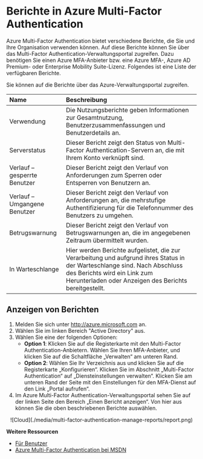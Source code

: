 <properties 
	pageTitle="Azure Multi-Factor Authentication-Berichte"
	description="Beschreibt, wie Sie das Berichte-Feature für Multi-Factor Authentication verwenden."
	services="multi-factor-authentication"
	documentationCenter=""
	authors="kgremban"
	manager="femila"
	editor="curtand"/>

<tags
	ms.service="multi-factor-authentication"
	ms.workload="identity"
	ms.tgt_pltfrm="na"
	ms.devlang="na"
	ms.topic="article"
	ms.date="08/04/2016"
	ms.author="kgremban"/>

# Berichte in Azure Multi-Factor Authentication

Azure Multi-Factor Authentication bietet verschiedene Berichte, die Sie und Ihre Organisation verwenden können. Auf diese Berichte können Sie über das Multi-Factor Authentication-Verwaltungsportal zugreifen. Dazu benötigen Sie einen Azure MFA-Anbieter bzw. eine Azure MFA-, Azure AD Premium- oder Enterprise Mobility Suite-Lizenz. Folgendes ist eine Liste der verfügbaren Berichte.

Sie können auf die Berichte über das Azure-Verwaltungsportal zugreifen.

Name| Beschreibung
:------------- | :------------- |
Verwendung | Die Nutzungsberichte geben Informationen zur Gesamtnutzung, Benutzerzusammenfassungen und Benutzerdetails an.
Serverstatus|Dieser Bericht zeigt den Status von Multi-Factor Authentication-Servern an, die mit Ihrem Konto verknüpft sind.
Verlauf – gesperrte Benutzer|Dieser Bericht zeigt den Verlauf von Anforderungen zum Sperren oder Entsperren von Benutzern an.
Verlauf – Umgangene Benutzer|Dieser Bericht zeigt den Verlauf von Anforderungen an, die mehrstufige Authentifizierung für die Telefonnummer des Benutzers zu umgehen.
Betrugswarnung|Dieser Bericht zeigt den Verlauf von Betrugswarnungen an, die im angegebenen Zeitraum übermittelt wurden.
In Warteschlange|Hier werden Berichte aufgelistet, die zur Verarbeitung und aufgrund ihres Status in der Warteschlange sind. Nach Abschluss des Berichts wird ein Link zum Herunterladen oder Anzeigen des Berichts bereitgestellt.

## Anzeigen von Berichten

1.	Melden Sie sich unter http://azure.microsoft.com an.
2.	Wählen Sie im linken Bereich "Active Directory" aus.
3.	Wählen Sie eine der folgenden Optionen:
	- **Option 1**: Klicken Sie auf die Registerkarte mit den Multi-Factor Authentication-Anbietern. Wählen Sie Ihren MFA-Anbieter, und klicken Sie auf die Schaltfläche „Verwalten“ am unteren Rand.
	- **Option 2**: Wählen Sie Ihr Verzeichnis aus und klicken Sie auf die Registerkarte „Konfigurieren“. Klicken Sie im Abschnitt „Multi-Factor Authentication“ auf „Diensteinstellungen verwalten“. Klicken Sie am unteren Rand der Seite mit den Einstellungen für den MFA-Dienst auf den Link „Portal aufrufen“.
4.	Im Azure Multi-Factor Authentication-Verwaltungsportal sehen Sie auf der linken Seite den Bereich „Einen Bericht anzeigen“. Von hier aus können Sie die oben beschriebenen Berichte auswählen.

<center>![Cloud](./media/multi-factor-authentication-manage-reports/report.png)</center>


**Weitere Ressourcen**

* [Für Benutzer](multi-factor-authentication-end-user.md)
* [Azure Multi-Factor Authentication bei MSDN](https://msdn.microsoft.com/library/azure/dn249471.aspx)

<!---HONumber=AcomDC_0921_2016-->